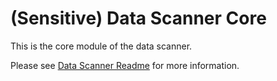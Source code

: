 
# (Sensitive) Data Scanner Core 

This is the core module of the data scanner.

Please see [Data Scanner Readme](../README.md) for more information.